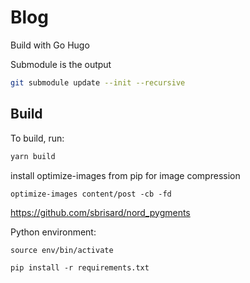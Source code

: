 # Blog

Build with Go Hugo

Submodule is the output

```bash
git submodule update --init --recursive
```


## Build

To build, run:

```bash
yarn build
```

install optimize-images from pip for image compression

```
optimize-images content/post -cb -fd
```

https://github.com/sbrisard/nord_pygments

Python environment:
```
source env/bin/activate
```

```
pip install -r requirements.txt
```